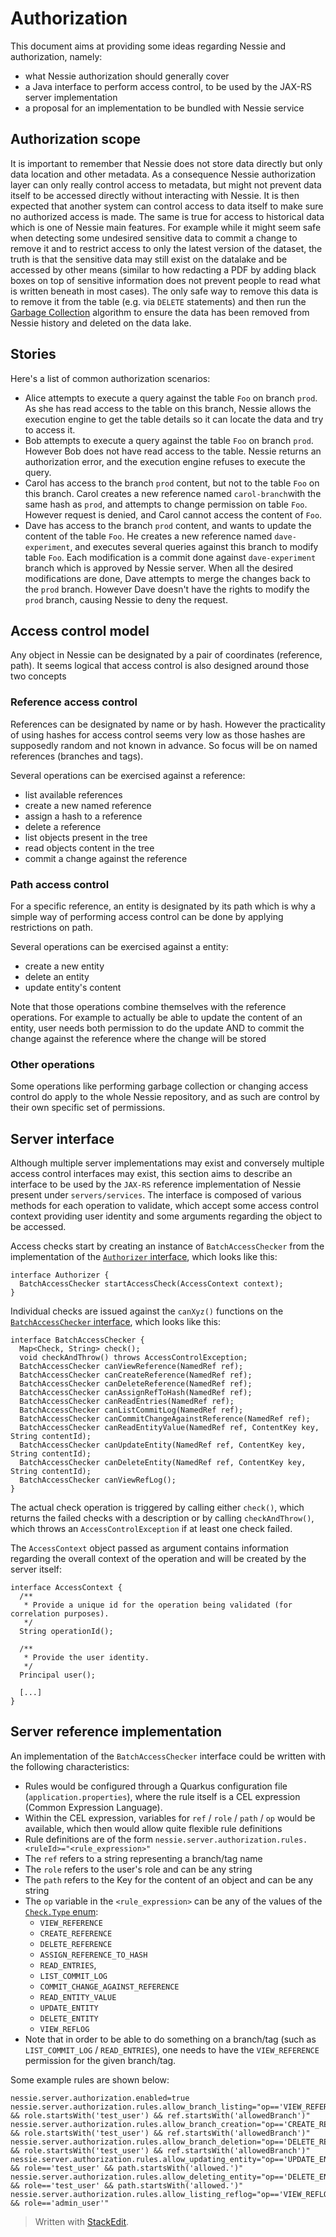 ﻿Authorization
===========
This document aims at providing some ideas regarding Nessie and authorization, namely:
* what Nessie authorization should generally cover
* a Java interface to perform access control, to be used by the JAX-RS server implementation
* a proposal for an implementation to be bundled with Nessie service


## Authorization scope
It is important to remember that Nessie does not store data directly but only data location and other metadata. As a consequence Nessie authorization layer can only really control access to metadata, but might not prevent data itself to be accessed directly without interacting with Nessie. It is then expected that another system can control access to data itself to make sure no authorized access is made.
The same is true for access to historical data which is one of Nessie main features. For example while it might seem safe when detecting some undesired sensitive data to commit a change to remove it and to restrict access to only the latest version of the dataset, the truth is that the sensitive data may still exist on the datalake and be accessed by other means (similar to how redacting a PDF by adding black boxes on top of sensitive information does not prevent people to read what is written beneath in most cases). The only safe way to remove this data is to remove it from the table (e.g. via `DELETE` statements) and then run the [Garbage Collection](https://projectnessie.org/features/management/#garbage-collection) algorithm to ensure the data has been removed from Nessie history and deleted on the data lake.

## Stories
Here's a list of common authorization scenarios:

* Alice attempts to execute a query against the table `Foo` on branch `prod`. As she has read access to the table on this branch, Nessie allows the execution engine to get the table details so it can locate the data and try to access it.
* Bob attempts to execute a query against the table `Foo` on branch `prod`. However Bob does not have read access to the table. Nessie returns an authorization error, and the execution engine refuses to execute the query.
* Carol has access to the branch `prod` content, but not to the table `Foo` on this branch. Carol creates a new reference named `carol-branch`with the same hash as `prod`, and attempts to change permission on table `Foo`. However request is denied, and Carol cannot access the content of `Foo`.
* Dave has access to the branch `prod` content, and wants to update the content of the table `Foo`. He creates a new reference named `dave-experiment`, and executes several queries against this branch to modify table `Foo`. Each modification is a commit done against `dave-experiment` branch which is approved by Nessie server. When all the desired modifications are done, Dave attempts to merge the changes back to the `prod` branch. However Dave doesn't have the rights to modify the `prod` branch, causing Nessie to deny the request.

## Access control model
Any object in Nessie can be designated by a pair of coordinates (reference, path). It seems logical that access control is also designed around those two concepts

### Reference access control
References can be designated by name or by hash. However the practicality of using hashes for access control seems very low as those hashes are supposedly random and not known in advance. So focus will be on named references (branches and tags).

Several operations can be exercised against a reference:
* list available references
* create a new named reference
* assign a hash to a reference
* delete a reference
* list objects present in the tree
* read objects content in the tree
* commit a change against the reference

### Path access control
For a specific reference, an entity is designated by its path which is why a simple way of performing access control can be done by applying restrictions on path.

Several operations can be exercised against a entity:
* create a new entity
* delete an entity
* update entity's content

Note that those operations combine themselves with the reference operations. For example to actually be able to update the content of an entity, user needs both permission to do the update AND to commit the change against the reference where the change will be stored

### Other operations

Some operations like performing garbage collection or changing access control do apply to the whole Nessie repository, and as such are control by their own specific set of permissions.


## Server interface
Although multiple server implementations may exist and conversely multiple access control interfaces may exist, this section aims to describe an interface to be used by the `JAX-RS` reference implementation of Nessie present under `servers/services`. The interface is composed of various methods for each operation to validate, which accept some access control context providing user identity and some arguments regarding the object to be accessed.

Access checks start by creating an instance of `BatchAccessChecker` from the implementation of the
[`Authorizer` interface](../servers/services/src/main/java/org/projectnessie/services/authz/Authorizer.java),
which looks like this:

    interface Authorizer {
      BatchAccessChecker startAccessCheck(AccessContext context);
    }

Individual checks are issued against the `canXyz()` functions on the
[`BatchAccessChecker` interface](..//servers/services/src/main/java/org/projectnessie/services/authz/BatchAccessChecker.java),
which looks like this:

    interface BatchAccessChecker {
      Map<Check, String> check();
      void checkAndThrow() throws AccessControlException;
      BatchAccessChecker canViewReference(NamedRef ref);
      BatchAccessChecker canCreateReference(NamedRef ref);
      BatchAccessChecker canDeleteReference(NamedRef ref);
      BatchAccessChecker canAssignRefToHash(NamedRef ref);
      BatchAccessChecker canReadEntries(NamedRef ref);
      BatchAccessChecker canListCommitLog(NamedRef ref);
      BatchAccessChecker canCommitChangeAgainstReference(NamedRef ref);
      BatchAccessChecker canReadEntityValue(NamedRef ref, ContentKey key, String contentId);
      BatchAccessChecker canUpdateEntity(NamedRef ref, ContentKey key, String contentId);
      BatchAccessChecker canDeleteEntity(NamedRef ref, ContentKey key, String contentId);
      BatchAccessChecker canViewRefLog();
    }

The actual check operation is triggered by calling either `check()`, which returns the failed checks
with a description or by calling `checkAndThrow()`, which throws an `AccessControlException` if at
least one check failed.

The `AccessContext` object passed as argument contains information regarding the overall context of the operation and will be created by the server itself:

    interface AccessContext {
      /**
       * Provide a unique id for the operation being validated (for correlation purposes).
       */
      String operationId();

      /**
       * Provide the user identity.
       */
      Principal user();
      
      [...]
    }

## Server reference implementation

An implementation of the `BatchAccessChecker` interface could be written with the following characteristics:
* Rules would be configured through a Quarkus configuration file (`application.properties`), where the rule itself is a CEL expression (Common Expression Language).
* Within the CEL expression, variables for `ref` / `role` / `path` / `op` would be available, which then would allow quite flexible rule definitions
* Rule definitions are of the form `nessie.server.authorization.rules.<ruleId>="<rule_expression>"`
* The `ref` refers to a string representing a branch/tag name
* The `role` refers to the user's role and can be any string
* The `path` refers to the Key for the content of an object and can be any string
* The `op` variable in the `<rule_expression>` can be any of the values of the
  [`Check.Type` enum](../servers/services/src/main/java/org/projectnessie/services/authz/Check.java):
  * `VIEW_REFERENCE`
  * `CREATE_REFERENCE`
  * `DELETE_REFERENCE`
  * `ASSIGN_REFERENCE_TO_HASH`
  * `READ_ENTRIES`,
  * `LIST_COMMIT_LOG`
  * `COMMIT_CHANGE_AGAINST_REFERENCE`
  * `READ_ENTITY_VALUE`
  * `UPDATE_ENTITY`
  * `DELETE_ENTITY`
  * `VIEW_REFLOG`
* Note that in order to be able to do something on a branch/tag (such as `LIST_COMMIT_LOG` / `READ_ENTRIES`), one needs to have the `VIEW_REFERENCE` permission for the given branch/tag.

Some example rules are shown below:
```
nessie.server.authorization.enabled=true
nessie.server.authorization.rules.allow_branch_listing="op=='VIEW_REFERENCE' && role.startsWith('test_user') && ref.startsWith('allowedBranch')"
nessie.server.authorization.rules.allow_branch_creation="op=='CREATE_REFERENCE' && role.startsWith('test_user') && ref.startsWith('allowedBranch')"
nessie.server.authorization.rules.allow_branch_deletion="op=='DELETE_REFERENCE' && role.startsWith('test_user') && ref.startsWith('allowedBranch')"
nessie.server.authorization.rules.allow_updating_entity="op=='UPDATE_ENTITY' && role=='test_user' && path.startsWith('allowed.')"
nessie.server.authorization.rules.allow_deleting_entity="op=='DELETE_ENTITY' && role=='test_user' && path.startsWith('allowed.')"
nessie.server.authorization.rules.allow_listing_reflog="op=='VIEW_REFLOG' && role=='admin_user'"
```

> Written with [StackEdit](https://stackedit.io/).
